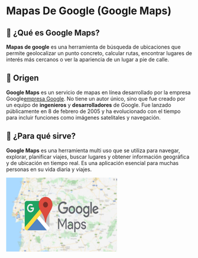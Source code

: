 # Mapas De Google (Google Maps)
## 📍 ¿Qué es Google Maps?
**Mapas de google** es una herramienta de búsqueda de ubicaciones que permite geolocalizar un punto concreto, calcular rutas, encontrar lugares de interés más cercanos o ver la apariencia de un lugar a pie de calle.
## 📍 Origen
**Google Maps** es un servicio de mapas en línea desarrollado por la empresa Google[empresa Google](https://www.google.com/intl/es_es/business/ "empresa Google"). No tiene un autor único, sino que fue creado por un equipo de **ingenieros** y **desarrolladores** de Google. Fue lanzado públicamente en 8 de febrero de 2005 y ha evolucionado con el tiempo para incluir funciones como imágenes satelitales y navegación.
## 📍 ¿Para qué sirve?
**Google Maps** es una herramienta multi uso que se utiliza para navegar, explorar, planificar viajes, buscar lugares y obtener información geográfica y de ubicación en tiempo real. Es una aplicación esencial para muchas personas en su vida diaria y viajes.

<img src="https://github.com/junhao2005/SMX2M8UF1A1HistoriaWebMAR121989mapasdeGoogleJunHaoXiang/blob/main/image.png" alt="Logo" width="300" height="200" />





